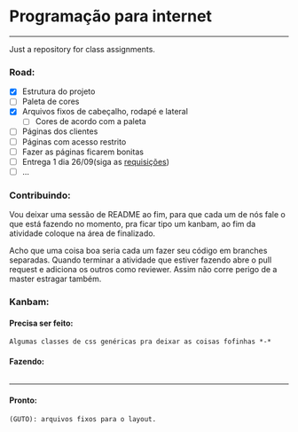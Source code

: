 # Programação para internet
---
Just a repository for class assignments.

### Road:

- [X] Estrutura do projeto
- [ ] Paleta de cores
- [X] Arquivos fixos de cabeçalho, rodapé e lateral
    - [ ] Cores de acordo com a paleta
- [ ] Páginas dos clientes
- [ ] Páginas com acesso restrito
- [ ] Fazer as páginas ficarem bonitas
- [ ] Entrega 1 dia 26/09(siga as [requisições](https://github.com/jabolina/ppi/blob/master/documentation/assignment.pdf))
- [ ] ...

### Contribuindo:

Vou deixar uma sessão de README ao fim, para que cada um de nós fale o que está
fazendo no momento, pra ficar tipo um kanbam, ao fim da atividade coloque
na área de finalizado.

Acho que uma coisa boa seria cada um fazer seu código em branches separadas. Quando terminar 
a atividade que estiver fazendo abre o pull request e adiciona os outros como reviewer.
Assim não corre perigo de a master estragar também.

### Kanbam:

#### Precisa ser feito:

```
Algumas classes de css genéricas pra deixar as coisas fofinhas *-*

```

#### Fazendo:

```

```

---

#### Pronto:

```
(GUTO): arquivos fixos para o layout.

```